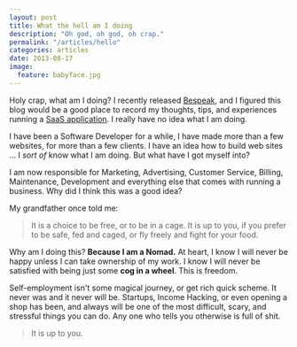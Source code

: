 ```yaml
---
layout: post
title: What the hell am I doing
description: "Oh god, oh god, oh crap."
permalink: "/articles/hello"
categories: articles
date: 2013-08-17
image:
  feature: babyface.jpg
---
```

Holy crap, what am I doing?  I recently released [Bespeak](https://www.bespeak.io/), and I figured this blog would be a good place to record my thoughts, tips, and experiences running a [SaaS application](/sites).  I really have no idea what I am doing.

I have been a Software Developer for a while, I have made more than a few websites, for more than a few clients.  I have an idea how to build web sites ... I *sort of* know what I am doing. But what have I got myself into?

I am now responsible for Marketing, Advertising, Customer Service, Billing, Maintenance, Development and everything else that comes with running a business. Why did I think this was a good idea?

My grandfather once told me: 

> It is a choice to be free, or to be in a cage. It is up to you, if you prefer to be safe, fed and caged, or fly freely and fight for your food.

Why am I doing this? **Because I am a Nomad.** At heart, I know I will never be happy unless I can take ownership of my work.  I know I will never be satisfied with being just some **cog in a wheel**. This is freedom.

Self-employment isn't some magical journey, or get rich quick scheme. It never was and it never will be.  Startups, Income Hacking, or even opening a shop has been, and always will be one of the most difficult, scary, and stressful things you can do.  Any one who tells you otherwise is full of shit.

> It is up to you.
